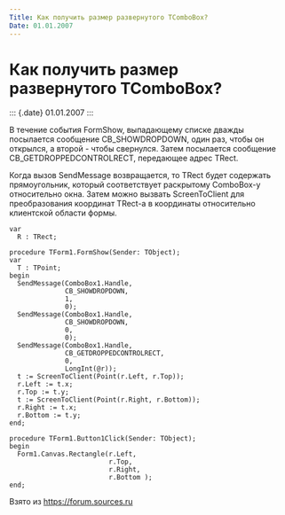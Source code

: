 ```yaml
---
Title: Как получить размер развернутого TComboBox?
Date: 01.01.2007
---
```



Как получить размер развернутого TComboBox?
===========================================

::: {.date}
01.01.2007
:::

В течение события FormShow, выпадающему списке дважды посылается
сообщение CB\_SHOWDROPDOWN, один раз, чтобы он открылся, а второй -
чтобы свернулся. Затем посылается сообщение CB\_GETDROPPEDCONTROLRECT,
передающее адрес TRect.

Когда вызов SendMessage возвращается, то TRect будет содержать
прямоугольник, который соответствует раскрытому ComboBox-у относительно
окна. Затем можно вызвать ScreenToClient для преобразования координат
TRect-а в координаты относительно клиентской области формы.

    var 
      R : TRect; 
     
    procedure TForm1.FormShow(Sender: TObject); 
    var 
      T : TPoint; 
    begin 
      SendMessage(ComboBox1.Handle, 
                  CB_SHOWDROPDOWN, 
                  1, 
                  0); 
      SendMessage(ComboBox1.Handle, 
                  CB_SHOWDROPDOWN, 
                  0, 
                  0); 
      SendMessage(ComboBox1.Handle, 
                  CB_GETDROPPEDCONTROLRECT, 
                  0, 
                  LongInt(@r)); 
      t := ScreenToClient(Point(r.Left, r.Top)); 
      r.Left := t.x; 
      r.Top := t.y; 
      t := ScreenToClient(Point(r.Right, r.Bottom)); 
      r.Right := t.x; 
      r.Bottom := t.y; 
    end; 
     
    procedure TForm1.Button1Click(Sender: TObject); 
    begin 
      Form1.Canvas.Rectangle(r.Left, 
                             r.Top, 
                             r.Right, 
                             r.Bottom ); 
    end;

Взято из <https://forum.sources.ru>
